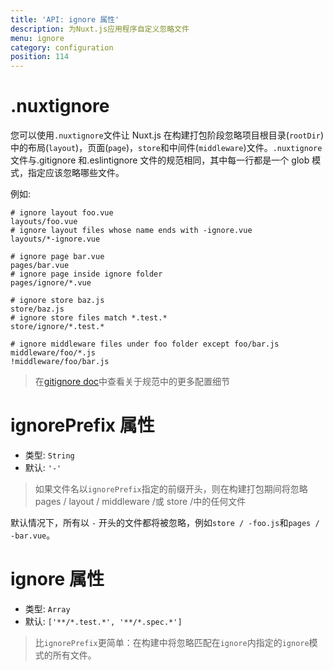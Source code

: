 ```yaml
---
title: 'API: ignore 属性'
description: 为Nuxt.js应用程序自定义忽略文件
menu: ignore
category: configuration
position: 114
---
```


# .nuxtignore

您可以使用`.nuxtignore`文件让 Nuxt.js 在构建打包阶段忽略项目根目录(`rootDir`)中的布局(`layout`)，页面(`page`)，`store`和中间件(`middleware`)文件。`.nu​​xtignore`文件与.gitignore 和.eslintignore 文件的规范相同，其中每一行都是一个 glob 模式，指定应该忽略哪些文件。

例如:

```
# ignore layout foo.vue
layouts/foo.vue
# ignore layout files whose name ends with -ignore.vue
layouts/*-ignore.vue

# ignore page bar.vue
pages/bar.vue
# ignore page inside ignore folder
pages/ignore/*.vue

# ignore store baz.js
store/baz.js
# ignore store files match *.test.*
store/ignore/*.test.*

# ignore middleware files under foo folder except foo/bar.js
middleware/foo/*.js
!middleware/foo/bar.js
```

> 在[gitignore doc](https://git-scm.com/docs/gitignore)中查看关于规范中的更多配置细节

# ignorePrefix 属性

- 类型: `String`
- 默认: `'-'`

> 如果文件名以`ignorePrefix`指定的前缀开头，则在构建打包期间将忽略 pages / layout / middleware /或 store /中的任何文件

默认情况下，所有以 `-` 开头的文件都将被忽略，例如`store / -foo.js`和`pages / -bar.vue`。

# ignore 属性

- 类型: `Array`
- 默认: `['**/*.test.*', '**/*.spec.*']`

> 比`ignorePrefix`更简单：在构建中将忽略匹配在`ignore`内指定的`ignore`模式的所有文件。
